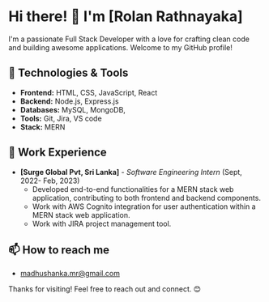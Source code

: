 # Hi there! 👋 I'm [Rolan Rathnayaka]

I'm a passionate Full Stack Developer with a love for crafting clean code and building awesome applications. Welcome to my GitHub profile!

## 🔧 Technologies & Tools
- **Frontend:** HTML, CSS, JavaScript, React
- **Backend:** Node.js, Express.js
- **Databases:** MySQL, MongoDB,
- **Tools:** Git, Jira, VS code
- **Stack:** MERN

## 💼 Work Experience
- **[Surge Global Pvt, Sri Lanka]** - *Software Engineering Intern* (Sept, 2022- Feb, 2023)
  - Developed end-to-end functionalities for a MERN stack web application, contributing to both frontend and backend components.
  - Work with AWS Cognito integration for user authentication within a MERN stack web application.
  - Work with JIRA project management tool. 

## 📫 How to reach me 
  - madhushanka.mr@gmail.com
  
Thanks for visiting! Feel free to reach out and connect. 😊


